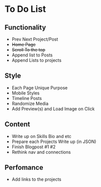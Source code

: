# To Do List

## Functionality
* Prev Next Project/Post
* ~~Home Page~~
* ~~Scroll To the top~~
* Append list to Posts
* Append Lists to projects

## Style
* Each Page Unique Purpose
* Mobile Styles
* Timeline Posts
* Randomize Media
* Add Preview(s) and Load Image on Click

## Content

* Write up on Skills Bio and etc
* Prepare each Projects Write up (in JSON)
* Finish Blogpost #1 #2
* Rethink nav and connections

## Perfomance

* Add links to the projects
